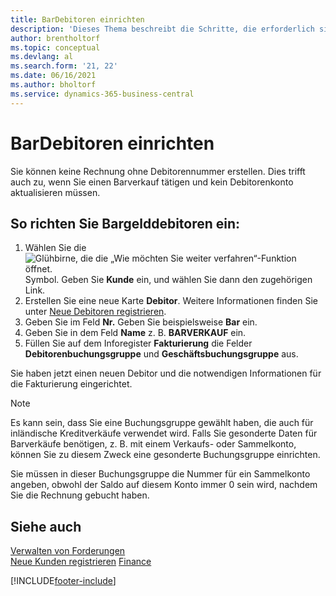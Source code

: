 ```yaml
---
title: BarDebitoren einrichten
description: 'Dieses Thema beschreibt die Schritte, die erforderlich sind, um die Rechnung mit einer Kundennummer für Debitoren, die in bar bezahlen, festzulegen.'
author: brentholtorf
ms.topic: conceptual
ms.devlang: al
ms.search.form: '21, 22'
ms.date: 06/16/2021
ms.author: bholtorf
ms.service: dynamics-365-business-central
---
```

# BarDebitoren einrichten

Sie können keine Rechnung ohne Debitorennummer erstellen. Dies trifft auch zu, wenn Sie einen Barverkauf tätigen und kein Debitorenkonto aktualisieren müssen.  

## So richten Sie Bargelddebitoren ein:

1. Wählen Sie die ![Glühbirne, die die „Wie möchten Sie weiter verfahren“-Funktion öffnet.](media/ui-search/search_small.png "Was möchten Sie tun?") Symbol. Geben Sie **Kunde** ein, und wählen Sie dann den zugehörigen Link.  
2. Erstellen Sie eine neue Karte **Debitor**. Weitere Informationen finden Sie unter [Neue Debitoren registrieren](sales-how-register-new-customers.md).
3. Geben Sie im Feld **Nr.** Geben Sie beispielsweise **Bar** ein.  
4. Geben Sie in dem Feld **Name** z. B. **BARVERKAUF** ein.  
5. Füllen Sie auf dem Inforegister **Fakturierung** die Felder **Debitorenbuchungsgruppe** und **Geschäftsbuchungsgruppe** aus.  

 Sie haben jetzt einen neuen Debitor und die notwendigen Informationen für die Fakturierung eingerichtet.  

> [!NOTE]  
> Es kann sein, dass Sie eine Buchungsgruppe gewählt haben, die auch für inländische Kreditverkäufe verwendet wird. Falls Sie gesonderte Daten für Barverkäufe benötigen, z. B. mit einem Verkaufs- oder Sammelkonto, können Sie zu diesem Zweck eine gesonderte Buchungsgruppe einrichten.  
>
> Sie müssen in dieser Buchungsgruppe die Nummer für ein Sammelkonto angeben, obwohl der Saldo auf diesem Konto immer 0 sein wird, nachdem Sie die Rechnung gebucht haben.  

## Siehe auch

[Verwalten von Forderungen](receivables-manage-receivables.md)  
[Neue Kunden registrieren](sales-how-register-new-customers.md)
[Finance](finance.md)  



[!INCLUDE[footer-include](includes/footer-banner.md)]